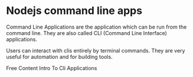 # Nodejs command line apps

Command Line Applications are the application which can be run from the command line. They are also called CLI (Command Line Interface) applications.

Users can interact with clis entirely by terminal commands. They are very useful for automation and for building tools.

<!-- read link line -->
<ResourceGroupTitle>Free Content</ResourceGroupTitle>
<BadgeLink colorScheme='yellow' badgeText='Read' href='https://learn.co/lessons/intro-to-cli-applications'>Intro To Cli Applications</BadgeLink>